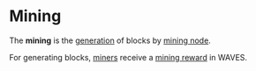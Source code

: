 # Mining

The **mining** is the [generation](/blockchain/block/block-generation.md) of blocks by [mining node](/blockchain/node/mining-node.md).

For generating blocks, [miners](/blockchain/mining/miner.md) receive a [mining reward](/blockchain/mining/mining-reward.md) in WAVES.
